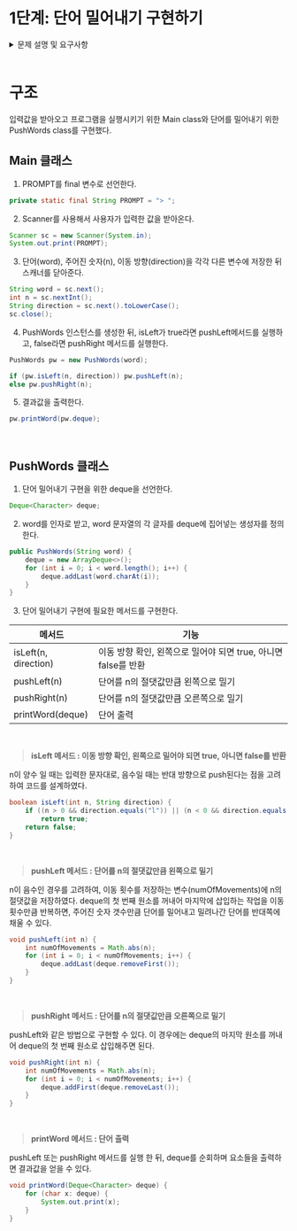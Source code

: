 # 1단계: 단어 밀어내기 구현하기

<details>
<summary> 문제 설명 및 요구사항 </summary>

## 문제 설명

1. 입력: 사용자로부터 단어 하나, 정수 숫자 하나( -100 <= N < 100) , L 또는 R을 입력받는다. L 또는 R은 대소문자 모두 입력 가능하다.
2. 주어진 단어를 L이면 주어진 숫자 갯수만큼 왼쪽으로, R이면 오른쪽으로 밀어낸다.
3. 밀려나간 단어는 반대쪽으로 채워진다.

## 입력 및 출력 예시

홀수 줄은 입력, 짝수 줄은 출력이다.

```
> apple 3 L
leapp

> banana 6 R
banana

> carrot -1 r
arrotc

> cat -4 R
atc
```

## 요구사항

- 컴파일 및 실행되지 않을 경우 불합격
- 자기만의 기준으로 최대한 간결하게 코드를 작성한다.
</details>

<br/>

# 구조

입력값을 받아오고 프로그램을 실행시키기 위한 Main class와 단어를 밀어내기 위한 PushWords class를 구현했다.

## Main 클래스

1. PROMPT를 final 변수로 선언한다.

```java
private static final String PROMPT = "> ";
```

2. Scanner를 사용해서 사용자가 입력한 값을 받아온다.

```java
Scanner sc = new Scanner(System.in);
System.out.print(PROMPT);
```

3. 단어(word), 주어진 숫자(n), 이동 방향(direction)을 각각 다른 변수에 저장한 뒤 스캐너를 닫아준다.

```java
String word = sc.next();
int n = sc.nextInt();
String direction = sc.next().toLowerCase();
sc.close();
```

4. PushWords 인스턴스를 생성한 뒤, isLeft가 true라면 pushLeft메서드를 실행하고, false라면 pushRight 메서드를 실행한다.

```java
PushWords pw = new PushWords(word);

if (pw.isLeft(n, direction)) pw.pushLeft(n);
else pw.pushRight(n);
```

5. 결과값을 출력한다.

```java
pw.printWord(pw.deque);
```

<br/>

## PushWords 클래스

1. 단어 밀어내기 구현을 위한 deque을 선언한다.

```java
Deque<Character> deque;
```

2. word를 인자로 받고, word 문자열의 각 글자를 deque에 집어넣는 생성자를 정의한다.

```java
public PushWords(String word) {
	deque = new ArrayDeque<>();
	for (int i = 0; i < word.length(); i++) {
		deque.addLast(word.charAt(i));
	}
}
```

3. 단어 밀어내기 구현에 필요한 메서드를 구현한다.

| 메서드               | 기능                                                           |
| -------------------- | -------------------------------------------------------------- |
| isLeft(n, direction) | 이동 방향 확인, 왼쪽으로 밀어야 되면 true, 아니면 false를 반환 |
| pushLeft(n)          | 단어를 n의 절댓값만큼 왼쪽으로 밀기                            |
| pushRight(n)         | 단어를 n의 절댓값만큼 오른쪽으로 밀기                          |
| printWord(deque)     | 단어 출력                                                      |

<br/>

> **isLeft 메서드 : 이동 방향 확인, 왼쪽으로 밀어야 되면 true, 아니면 false를 반환**

n이 양수 일 때는 입력한 문자대로, 음수일 때는 반대 방향으로 push된다는 점을 고려하여 코드를 설계하였다.

```java
boolean isLeft(int n, String direction) {
	if ((n > 0 && direction.equals("l")) || (n < 0 && direction.equals("r")))
		return true;
	return false;
}
```

<br/>

> **pushLeft 메서드 : 단어를 n의 절댓값만큼 왼쪽으로 밀기**

n이 음수인 경우를 고려하여, 이동 횟수를 저장하는 변수(numOfMovements)에 n의 절댓값을 저장하였다. deque의 첫 번째 원소를 꺼내어 마지막에 삽입하는 작업을 이동 횟수만큼 반복하면, 주어진 숫자 갯수만큼 단어를 밀어내고 밀려나간 단어를 반대쪽에 채울 수 있다.

```java
void pushLeft(int n) {
	int numOfMovements = Math.abs(n);
	for (int i = 0; i < numOfMovements; i++) {
		deque.addLast(deque.removeFirst());
	}
}
```

<br/>

> **pushRight 메서드 : 단어를 n의 절댓값만큼 오른쪽으로 밀기**

pushLeft와 같은 방법으로 구현할 수 있다. 이 경우에는 deque의 마지막 원소를 꺼내어 deque의 첫 번째 원소로 삽입해주면 된다.

```java
void pushRight(int n) {
	int numOfMovements = Math.abs(n);
	for (int i = 0; i < numOfMovements; i++) {
		deque.addFirst(deque.removeLast());
	}
}
```

<br/>

> **printWord 메서드 : 단어 출력**

pushLeft 또는 pushRight 메서드를 실행 한 뒤, deque를 순회하며 요소들을 출력하면 결과값을 얻을 수 있다.

```java
void printWord(Deque<Character> deque) {
	for (char x: deque) {
		System.out.print(x);
	}
}
```
